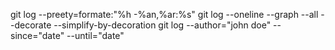 git log --preety=formate:"%h -%an,%ar:%s"
git log --oneline --graph --all --decorate --simplify-by-decoration
git log --author="john doe" --since="date" --until="date"
